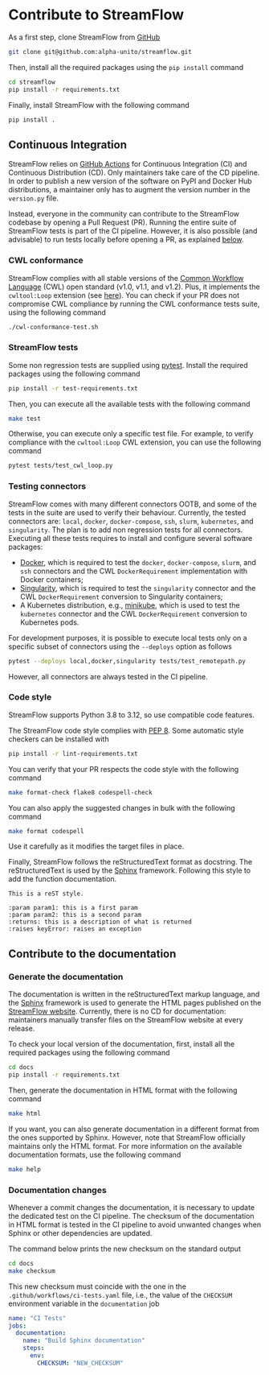 # Contribute to StreamFlow

As a first step, clone StreamFlow from [GitHub](https://github.com/alpha-unito/streamflow)
```bash
git clone git@github.com:alpha-unito/streamflow.git
```

Then, install all the required packages using the `pip install` command

```bash
cd streamflow
pip install -r requirements.txt
```

Finally, install StreamFlow with the following command
```bash
pip install .
```

## Continuous Integration

StreamFlow relies on [GitHub Actions](https://github.com/features/actions) for Continuous Integration (CI) and Continuous Distribution (CD).
Only maintainers take care of the CD pipeline. In order to publish a new version of the software on PyPI and Docker Hub distributions, a maintainer only has to augment the version number in the `version.py` file.

Instead, everyone in the community can contribute to the StreamFlow codebase by opening a Pull Request (PR). Running the entire suite of StreamFlow tests is part of the CI pipeline.
However, it is also possible (and advisable) to run tests locally before opening a PR, as explained [below](#streamflow-tests).


### CWL conformance
StreamFlow complies with all stable versions of the [Common Workflow Language](https://www.commonwl.org/) (CWL) open standard (v1.0, v1.1, and v1.2). Plus, it implements the `cwltool:Loop` extension (see [here](https://cwltool.readthedocs.io/en/latest/loop.html)).
You can check if your PR does not compromise CWL compliance by running the CWL conformance tests suite, using the following command
```bash
./cwl-conformance-test.sh
```

### StreamFlow tests
Some non regression tests are supplied using [pytest](https://docs.pytest.org/en/7.3.x/getting-started.html). Install the required packages using the following command
```bash
pip install -r test-requirements.txt
```

Then, you can execute all the available tests with the following command
```bash 
make test
```

Otherwise, you can execute only a specific test file. For example, to verify compliance with the `cwltool:Loop` CWL extension, you can use the following command
```bash
pytest tests/test_cwl_loop.py
```

### Testing connectors
StreamFlow comes with many different connectors OOTB, and some of the tests in the suite are used to verify their behaviour. Currently, the tested connectors are: `local`, `docker`, `docker-compose`, `ssh`, `slurm`, `kubernetes`, and `singularity`. The plan is to add non regression tests for all connectors.
Executing all these tests requires to install and configure several software packages:
- [Docker](https://docs.docker.com/engine/install/), which is required to test the `docker`, `docker-compose`, `slurm`, and `ssh` connectors and the CWL `DockerRequirement` implementation with Docker containers;
- [Singularity](https://docs.sylabs.io/guides/3.0/user-guide/installation.html), which is required to test the `singularity` connector and the CWL `DockerRequirement` conversion to Singularity containers;
- A Kubernetes distribution, e.g., [minikube](https://minikube.sigs.k8s.io/docs/start/), which is used to test the `kubernetes` connector and the CWL `DockerRequirement` conversion to Kubernetes pods.

For development purposes, it is possible to execute local tests only on a specific subset of connectors using the `--deploys` option as follows
```bash 
pytest --deploys local,docker,singularity tests/test_remotepath.py
```
However, all connectors are always tested in the CI pipeline.



### Code style
StreamFlow supports Python 3.8 to 3.12, so use compatible code features.

The StreamFlow code style complies with [PEP 8](https://peps.python.org/pep-0008/).
Some automatic style checkers can be installed with
```bash
pip install -r lint-requirements.txt
```

You can verify that your PR respects the code style with the following command
```bash
make format-check flake8 codespell-check
```

You can also apply the suggested changes in bulk with the following command 
```bash
make format codespell
```
Use it carefully as it modifies the target files in place.

Finally, StreamFlow follows the reStructuredText format as docstring. The reStructuredText is used by the [Sphinx](https://www.sphinx-doc.org/en/master/) framework. Following this style to add the function documentation.
```
This is a reST style.

:param param1: this is a first param
:param param2: this is a second param
:returns: this is a description of what is returned
:raises keyError: raises an exception
```

## Contribute to the documentation

### Generate the documentation
The documentation is written in the reStructuredText markup language, and the [Sphinx](https://www.sphinx-doc.org/en/master/) framework is used to generate the HTML pages published on the [StreamFlow website](https://streamflow.di.unito.it/documentation/latest/). Currently, there is no CD for documentation: maintainers manually transfer files on the StreamFlow website at every release.

To check your local version of the documentation, first, install all the required packages using the following command
```bash
cd docs
pip install -r requirements.txt
```

Then, generate the documentation in HTML format with the following command
```bash
make html
```

If you want, you can also generate documentation in a different format from the ones supported by Sphinx. However, note that StreamFlow officially maintains only the HTML format. For more information on the available documentation formats, use the following command
```bash
make help
```

### Documentation changes
Whenever a commit changes the documentation, it is necessary to update the dedicated test on the CI pipeline.
The checksum of the documentation in HTML format is tested in the CI pipeline to avoid unwanted changes when Sphinx or other dependencies are updated.


The command below prints the new checksum on the standard output
```bash
cd docs
make checksum
```

This new checksum must coincide with the one in the `.github/workflows/ci-tests.yaml` file, i.e., the value of the `CHECKSUM` environment variable in the `documentation` job
```yaml
name: "CI Tests"
jobs:
  documentation:
    name: "Build Sphinx documentation"
    steps:
      env:
        CHECKSUM: "NEW_CHECKSUM"
```


